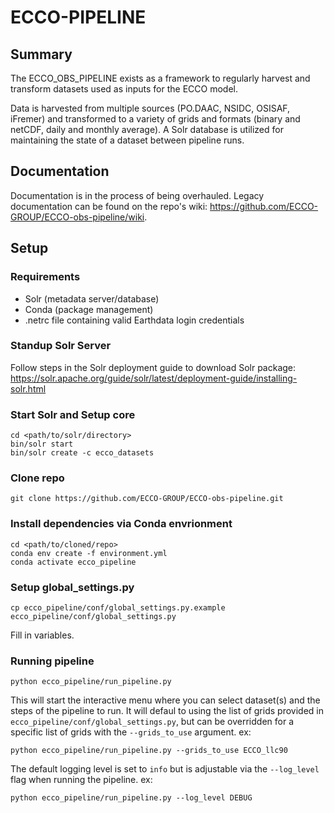 # ECCO-PIPELINE

## Summary
The ECCO_OBS_PIPELINE exists as a framework to regularly harvest and transform datasets used as inputs for the ECCO model. 

Data is harvested from multiple sources (PO.DAAC, NSIDC, OSISAF, iFremer) and transformed to a variety of grids and formats (binary and netCDF, daily and monthly average). A Solr database is utilized for maintaining the state of a dataset between pipeline runs.

## Documentation
Documentation is in the process of being overhauled. Legacy documentation can be found on the repo's wiki: https://github.com/ECCO-GROUP/ECCO-obs-pipeline/wiki. 

## Setup

### Requirements
- Solr (metadata server/database)
- Conda (package management)
- .netrc file containing valid Earthdata login credentials

### Standup Solr Server
Follow steps in the Solr deployment guide to download Solr package:
https://solr.apache.org/guide/solr/latest/deployment-guide/installing-solr.html


### Start Solr and Setup core
```
cd <path/to/solr/directory>
bin/solr start
bin/solr create -c ecco_datasets
```

### Clone repo
```
git clone https://github.com/ECCO-GROUP/ECCO-obs-pipeline.git
```

### Install dependencies via Conda envrionment 
```
cd <path/to/cloned/repo>
conda env create -f environment.yml
conda activate ecco_pipeline
```

### Setup global_settings.py
```
cp ecco_pipeline/conf/global_settings.py.example ecco_pipeline/conf/global_settings.py
```
Fill in variables.

### Running pipeline
```
python ecco_pipeline/run_pipeline.py
```
This will start the interactive menu where you can select dataset(s) and the steps of the pipeline to run. It will defaul to using the list of grids provided in `ecco_pipeline/conf/global_settings.py`, but can be overridden for a specific list of grids with the `--grids_to_use` argument. ex:

```
python ecco_pipeline/run_pipeline.py --grids_to_use ECCO_llc90
```

The default logging level is set to `info` but is adjustable via the `--log_level` flag when running the pipeline. ex:
```
python ecco_pipeline/run_pipeline.py --log_level DEBUG
```
